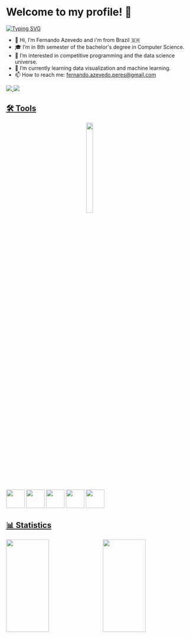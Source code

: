 # Welcome to my profile! 👋

[![Typing SVG](https://readme-typing-svg.herokuapp.com?font=Fira+Code&size=30&duration=3000&pause=1000&color=BD93F9&vCenter=true&width=500&lines=Hi+there%2C+I'm+Fernando!;Computer+Science+Student;Data+Scientist;Always+Learning)](https://git.io/typing-svg)

- 👋 Hi, I’m Fernando Azevedo and i'm from Brazil 🇧🇷
- 🎓 I’m in 8th semester of the bachelor's degree in Computer Science.
- 👀 I’m interested in competitive programming and the data science universe.
- 🚀 I’m currently learning data visualization and machine learning.
- 📫 How to reach me: fernando.azevedo.peres@gmail.com
<a href="https://www.linkedin.com/in/f-azevedo/"> 
	<img src="https://img.shields.io/badge/LinkedIn-0077B5?style=for-the-badge&logo=linkedin&logoColor=white" />
<a href="mailto:fernando.azevedo.peres@gmail.com"> 
	<img src="https://img.shields.io/badge/Gmail-D14836?style=for-the-badge&logo=gmail&logoColor=white" />

## 🛠️ Tools

<div style="display: inline-block;">
  <img align="right"  width="25%" src="https://media.tenor.com/cAMKKRXs3aMAAAAC/overlord-skeleton.gif">
  <div style="display: inline-block;" align="center"><br>
    <img width="50" src="https://cdn.jsdelivr.net/gh/devicons/devicon/icons/python/python-original.svg" />
    <img width="50" src="https://cdn.jsdelivr.net/gh/devicons/devicon/icons/pandas/pandas-original.svg" />
    <img width="50" src="https://cdn.jsdelivr.net/gh/devicons/devicon/icons/numpy/numpy-original.svg" />
    <img width="50" src="https://cdn.jsdelivr.net/gh/devicons/devicon/icons/jupyter/jupyter-original-wordmark.svg" />
    <img width="50" src="https://cdn.jsdelivr.net/gh/devicons/devicon/icons/git/git-original.svg" />
  </div>
</div>

<br>

## 📊 Statistics

<img align="left" width="48%" height="250px" src="https://github-readme-stats.vercel.app/api?username=F-Azevedo&show_icons=true&theme=dracula&count_private=true">
<img align="right" width="48%" height="250px" src="http://github-readme-streak-stats.herokuapp.com?user=F-Azevedo&theme=dracula">
